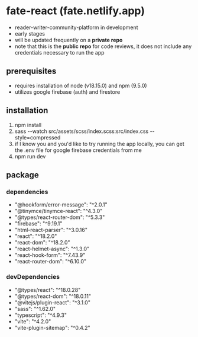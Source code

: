 # fate-react (fate.netlify.app)

- reader-writer-community-platform in development
- early stages
- will be updated frequently on a **private repo**
- note that this is the **public repo** for code reviews, it does not include any credentials necessary to run the app

## prerequisites

- requires installation of node (v18.15.0) and npm (9.5.0)
- utilizes google firebase (auth) and firestore

## installation

1. npm install
2. sass --watch src/assets/scss/index.scss:src/index.css --style=compressed
3. if I know you and you'd like to try running the app locally, you can get the .env file for google firebase credentials from me
4. npm run dev

## package

### dependencies

- "@hookform/error-message": "^2.0.1"
- "@tinymce/tinymce-react": "^4.3.0"
- "@types/react-router-dom": "^5.3.3"
- "firebase": "^9.19.1"
- "html-react-parser": "^3.0.16"
- "react": "^18.2.0"
- "react-dom": "^18.2.0"
- "react-helmet-async": "^1.3.0"
- "react-hook-form": "^7.43.9"
- "react-router-dom": "^6.10.0"

### devDependencies

- "@types/react": "^18.0.28"
- "@types/react-dom": "^18.0.11"
- "@vitejs/plugin-react": "^3.1.0"
- "sass": "^1.62.0"
- "typescript": "^4.9.3"
- "vite": "^4.2.0"
- "vite-plugin-sitemap": "^0.4.2"
